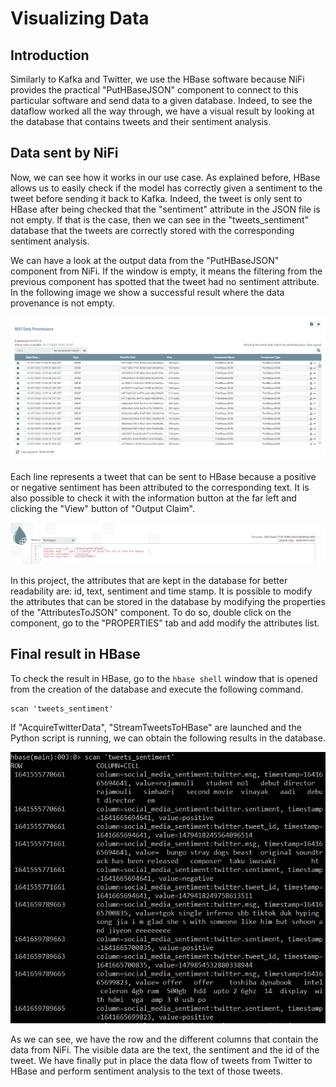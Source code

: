 # Visualizing Data

## Introduction

Similarly to Kafka and Twitter, we use the HBase software because NiFi provides the practical "PutHBaseJSON" component to connect to this particular software and send data to a given database. Indeed, to see the dataflow worked all the way through, we have a visual result by looking at the database that contains tweets and their sentiment analysis.

## Data sent by NiFi

Now, we can see how it works in our use case. As explained before, HBase allows us to easily check if the model has correctly given a sentiment to the tweet before sending it back to Kafka. Indeed, the tweet is only sent to HBase after being checked that the "sentiment" attribute in the JSON file is not empty. If that is the case, then we can see in the "tweets_sentiment" database that the tweets are correctly stored with the corresponding sentiment analysis.

We can have a look at the output data from the "PutHBaseJSON" component from NiFi. If the window is empty, it means the filtering from the previous component has spotted that the tweet had no sentiment attribute. In the following image we show a successful result where the data provenance is not empty.

![analysis](https://github.com/AmauryDM/twitter-dataflow/blob/main/images/analysis.png)

Each line represents a tweet that can be sent to HBase because a positive or negative sentiment has been attributed to the corresponding text. It is also possible to check it with the information button at the far left and clicking the "View" button of "Output Claim".

![sentiment](https://github.com/AmauryDM/twitter-dataflow/blob/main/images/sentiment.png)

In this project, the attributes that are kept in the database for better readability are: id, text, sentiment and time stamp. It is possible to modify the attributes that can be stored in the database by modifying the properties of the "AttributesToJSON" component. To do so, double click on the component, go to the "PROPERTIES" tab and add modify the attributes list.

## Final result in HBase

To check the result in HBase, go to the `hbase shell` window that is opened from the creation of the database and execute the following command.
~~~
scan 'tweets_sentiment'
~~~

If "AcquireTwitterData", "StreamTweetsToHBase" are launched and the Python script is running, we can obtain the following results in the database.

![scan](https://github.com/AmauryDM/twitter-dataflow/blob/main/images/scan.png)

As we can see, we have the row and the different columns that contain the data from NiFi. The visible data are the text, the sentiment and the id of the tweet. We have finally put in place the data flow of tweets from Twitter to HBase and perform sentiment analysis to the text of those tweets.
